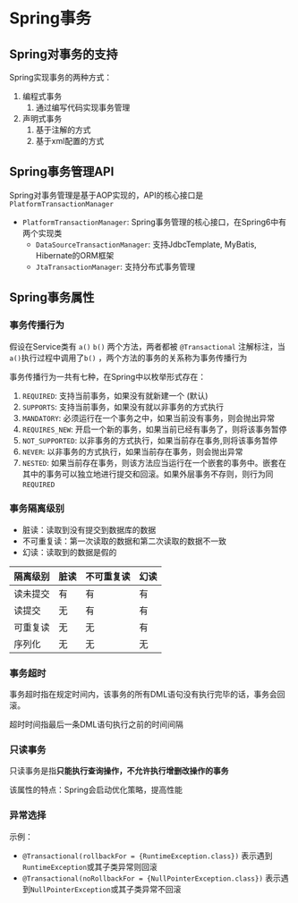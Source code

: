 # Spring事务

## Spring对事务的支持

Spring实现事务的两种方式：

1. 编程式事务
    1. 通过编写代码实现事务管理
2. 声明式事务
    1. 基于注解的方式
    2. 基于xml配置的方式

## Spring事务管理API

Spring对事务管理是基于AOP实现的，API的核心接口是 `PlatformTransactionManager`

- `PlatformTransactionManager`: Spring事务管理的核心接口，在Spring6中有两个实现类
    - `DataSourceTransactionManager`: 支持JdbcTemplate, MyBatis, Hibernate的ORM框架
    - `JtaTransactionManager`: 支持分布式事务管理

## Spring事务属性

### 事务传播行为

假设在Service类有 `a()` `b()` 两个方法，两者都被 `@Transactional` 注解标注，当`a()`执行过程中调用了`b()`
，两个方法的事务的关系称为事务传播行为

事务传播行为一共有七种，在Spring中以枚举形式存在：

1. `REQUIRED`: 支持当前事务，如果没有就新建一个 (默认)
2. `SUPPORTS`: 支持当前事务，如果没有就以非事务的方式执行
3. `MANDATORY`: 必须运行在一个事务之中，如果当前没有事务，则会抛出异常
4. `REQUIRES_NEW`: 开启一个新的事务，如果当前已经有事务了，则将该事务暂停
5. `NOT_SUPPORTED`: 以非事务的方式执行，如果当前存在事务,则将该事务暂停
6. `NEVER`: 以非事务的方式执行，如果当前存在事务，则会抛出异常
7. `NESTED`:
   如果当前存在事务，则该方法应当运行在一个嵌套的事务中。嵌套在其中的事务可以独立地进行提交和回滚。如果外层事务不存则，则行为同`REQUIRED`

### 事务隔离级别

- 脏读：读取到没有提交到数据库的数据
- 不可重复读：第一次读取的数据和第二次读取的数据不一致
- 幻读：读取到的数据是假的

| 隔离级别 | 脏读 | 不可重复读 | 幻读 |
|------|----|-------|----|
| 读未提交 | 有  | 有     | 有  |
| 读提交  | 无  | 有     | 有  |
| 可重复读 | 无  | 无     | 有  |
| 序列化  | 无  | 无     | 无  |

### 事务超时

事务超时指在规定时间内，该事务的所有DML语句没有执行完毕的话，事务会回滚。

超时时间指最后一条DML语句执行之前的时间间隔

### 只读事务

只读事务是指**只能执行查询操作，不允许执行增删改操作的事务**

该属性的特点：Spring会启动优化策略，提高性能

### 异常选择

示例：

- `@Transactional(rollbackFor = {RuntimeException.class})` 表示遇到`RuntimeException`或其子类异常则回滚
- `@Transactional(noRollbackFor = {NullPointerException.class})` 表示遇到`NullPointerException`或其子类异常不回滚

